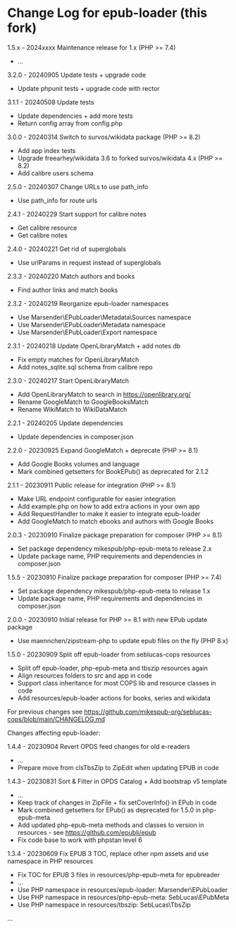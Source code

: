 # Change Log for epub-loader (this fork)

1.5.x - 2024xxxx Maintenance release for 1.x (PHP >= 7.4)
  * ...

3.2.0 - 20240905 Update tests + upgrade code
  * Update phpunit tests + upgrade code with rector

3.1.1 - 20240508 Update tests
  * Update dependencies + add more tests
  * Return config array from config.php

3.0.0 - 20240314 Switch to survos/wikidata package (PHP >= 8.2)
  * Add app index tests
  * Upgrade freearhey/wikidata 3.6 to forked survos/wikidata 4.x (PHP >= 8.2)
  * Add calibre users schema

2.5.0 - 20240307 Change URLs to use path_info
  * Use path_info for route urls

2.4.1 - 20240229 Start support for calibre notes
  * Get calibre resource
  * Get calibre notes

2.4.0 - 20240221 Get rid of superglobals
  * Use urlParams in request instead of superglobals

2.3.3 - 20240220 Match authors and books
  * Find author links and match books

2.3.2 - 20240219 Reorganize epub-loader namespaces
  * Use Marsender\EPubLoader\Metadata\Sources namespace
  * Use Marsender\EPubLoader\Metadata namespace
  * Use Marsender\EPubLoader\Export namespace

2.3.1 - 20240218 Update OpenLibraryMatch + add notes db
  * Fix empty matches for OpenLibraryMatch
  * Add notes_sqlite.sql schema from calibre repo

2.3.0 - 20240217 Start OpenLibraryMatch
  * Add OpenLibraryMatch to search in https://openlibrary.org/
  * Rename GoogleMatch to GoogleBooksMatch
  * Rename WikiMatch to WikiDataMatch

2.2.1 - 20240205 Update dependencies
  * Update dependencies in composer.json

2.2.0 - 20230925 Expand GoogleMatch + deprecate  (PHP >= 8.1)
  * Add Google Books volumes and language
  * Mark combined getsetters for BookEPub() as deprecated for 2.1.2

2.1.1 - 20230911 Public release for integration (PHP >= 8.1)
  * Make URL endpoint configurable for easier integration
  * Add example.php on how to add extra actions in your own app
  * Add RequestHandler to make it easier to integrate epub-loader
  * Add GoogleMatch to match ebooks and authors with Google Books

2.0.3 - 20230910 Finalize package preparation for composer (PHP >= 8.1)
  * Set package dependency mikespub/php-epub-meta to release 2.x
  * Update package name, PHP requirements and dependencies in composer.json

1.5.5 - 20230910 Finalize package preparation for composer (PHP >= 7.4)
  * Set package dependency mikespub/php-epub-meta to release 1.x
  * Update package name, PHP requirements and dependencies in composer.json

2.0.0 - 20230910 Initial release for PHP >= 8.1 with new EPub update package
  * Use maennchen/zipstream-php to update epub files on the fly (PHP 8.x)

1.5.0 - 20230909 Split off epub-loader from seblucas-cops resources
  * Split off epub-loader, php-epub-meta and tbszip resources again
  * Align resources folders to src and app in code
  * Support class inheritance for most COPS lib and resource classes in code
  * Add resources/epub-loader actions for books, series and wikidata

For previous changes see https://github.com/mikespub-org/seblucas-cops/blob/main/CHANGELOG.md

Changes affecting epub-loader:

1.4.4 - 20230904 Revert OPDS feed changes for old e-readers
  * ...
  * Prepare move from clsTbsZip to ZipEdit when updating EPUB in code

1.4.3 - 20230831 Sort & Filter in OPDS Catalog + Add bootstrap v5 template
  * ...
  * Keep track of changes in ZipFile + fix setCoverInfo() in EPub in code
  * Mark combined getsetters for EPub() as deprecated for 1.5.0 in php-epub-meta
  * Add updated php-epub-meta methods and classes to version in resources - see https://github.com/epubli/epub
  * Fix code base to work with phpstan level 6

1.3.4 - 20230609 Fix EPUB 3 TOC, replace other npm assets and use namespace in PHP resources
  * Fix TOC for EPUB 3 files in resources/php-epub-meta for epubreader
  * ...
  * Use PHP namespace in resources/epub-loader: Marsender\EPubLoader
  * Use PHP namespace in resources/php-epub-meta: SebLucas\EPubMeta
  * Use PHP namespace in resources/tbszip: SebLucas\TbsZip

...
